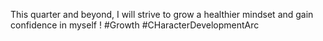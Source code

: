 This quarter and beyond, I will strive to grow a healthier mindset and gain confidence in myself ! #Growth #CHaracterDevelopmentArc
